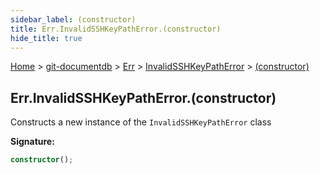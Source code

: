 ```yaml
---
sidebar_label: (constructor)
title: Err.InvalidSSHKeyPathError.(constructor)
hide_title: true
---
```


[Home](./index.md) &gt; [git-documentdb](./git-documentdb.md) &gt; [Err](./git-documentdb.err.md) &gt; [InvalidSSHKeyPathError](./git-documentdb.err.invalidsshkeypatherror.md) &gt; [(constructor)](./git-documentdb.err.invalidsshkeypatherror._constructor_.md)

## Err.InvalidSSHKeyPathError.(constructor)

Constructs a new instance of the `InvalidSSHKeyPathError` class

<b>Signature:</b>

```typescript
constructor();
```
